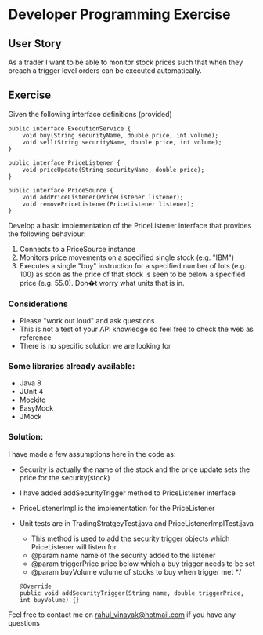 # Developer Programming Exercise

## User Story

As a trader I want to be able to monitor stock prices such that when they breach a trigger level orders can be executed automatically.

## Exercise

Given the following interface definitions (provided)

```
public interface ExecutionService {
    void buy(String securityName, double price, int volume);
    void sell(String securityName, double price, int volume);
}
```

```
public interface PriceListener {
    void priceUpdate(String securityName, double price);
}
```

```
public interface PriceSource {
    void addPriceListener(PriceListener listener);
    void removePriceListener(PriceListener listener);
}
```

Develop a basic implementation of the PriceListener interface that provides the following behaviour:

1. Connects to a PriceSource instance
1. Monitors price movements on a specified single stock (e.g. "IBM")
1. Executes a single "buy" instruction for a specified number of lots (e.g. 100) as soon as the price of that stock is seen to be below
a specified price (e.g. 55.0). Don�t worry what units that is in.

### Considerations

* Please "work out loud" and ask questions
* This is not a test of your API knowledge so feel free to check the web as reference
* There is no specific solution we are looking for

### Some libraries already available:

* Java 8
* JUnit 4
* Mockito
* EasyMock
* JMock

### Solution:

I have made a few assumptions here in the code as:

* Security is actually the name of the stock and the price update sets the price for the security(stock)
* I have added addSecurityTrigger method to PriceListener interface
* PriceListenerImpl is the implementation for the PriceListener
* Unit tests are in TradingStratgeyTest.java and PriceListenerImplTest.java


    
     * This method is used to add the security trigger objects which PriceListener will listen for
     * @param name name of the security added to the listener
     * @param triggerPrice price below which a buy trigger needs to be set
     * @param buyVolume volume of stocks to buy when trigger met
     */
     
    ```
    @Override
    public void addSecurityTrigger(String name, double triggerPrice, int buyVolume) {}
    ```
    
Feel free to contact me on rahul_vinayak@hotmail.com if you have any questions

